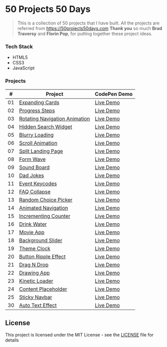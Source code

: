 # 50 Projects 50 Days

> This is a collection of 50 projects that I have built.
> All the projects are referred from https://50projects50days.com
> **Thank you** so much **Brad Traversy** and **Florin Pop**, for putting together these project ideas.

### Tech Stack
- HTML5
- CSS3
- JavaScript

### Projects

|  #  | Project                                                                                                                    | CodePen Demo                                                      |
| :-: | -------------------------------------------------------------------------------------------------------------------------- | ------------------------------------------------------------------|
| 01  | [Expanding Cards](https://github.com/ankeshp03/50-projects-50-days/tree/main/expanding-cards)                              | [Live Demo](https://codepen.io/ankeshp03/full/eYgZmOq)            |
| 02  | [Progress Steps](https://github.com/ankeshp03/50-projects-50-days/tree/main/progress-steps)                                | [Live Demo](https://codepen.io/ankeshp03/full/MWJyPZv)            |
| 03  | [Rotating Navigation Animation](https://github.com/ankeshp03/50-projects-50-days/tree/main/rotating-navigation-animation/) | [Live Demo](https://codepen.io/ankeshp03/full/VwPjmvX/)           |
| 04  | [Hidden Search Widget](https://github.com/ankeshp03/50-projects-50-days/tree/main/hidden-search-widget)                    | [Live Demo](https://codepen.io/ankeshp03/full/ZELpOOJ/)           |
| 05  | [Blurry Loading](https://github.com/ankeshp03/50-projects-50-days/tree/main/blurry-loading)                                | [Live Demo](https://codepen.io/ankeshp03/full/ZELBeEx/)           |
| 06  | [Scroll Animation](https://github.com/ankeshp03/50-projects-50-days/tree/main/scroll-animation)                            | [Live Demo](https://codepen.io/ankeshp03/full/mdRRVar/)           |
| 07  | [Split Landing Page](https://github.com/ankeshp03/50-projects-50-days/tree/main/split-landing-page)                        | [Live Demo](https://codepen.io/ankeshp03/full/rNjyNgz/)           |
| 08  | [Form Wave](https://github.com/ankeshp03/50-projects-50-days/tree/main/form-wave)                                          | [Live Demo](https://codepen.io/ankeshp03/full/vYgxRRr/)           |
| 09  | [Sound Board](https://github.com/ankeshp03/50-projects-50-days/tree/main/sound-board)                                      | [Live Demo](https://codepen.io/ankeshp03/full/yLgMdNW/)           |
| 10  | [Dad Jokes](https://github.com/ankeshp03/50-projects-50-days/tree/main/dad-jokes)                                          | [Live Demo](https://codepen.io/ankeshp03/full/MWJmpjb/)           |
| 11  | [Event Keycodes](https://github.com/ankeshp03/50-projects-50-days/tree/main/event-keycodes)                                | [Live Demo](https://codepen.io/ankeshp03/full/zYNwwxm/)           |
| 12  | [FAQ Collapse](https://github.com/ankeshp03/50-projects-50-days/tree/main/faq-collapse)                                    | [Live Demo](https://codepen.io/ankeshp03/full/eYgWegY/)           |
| 13  | [Random Choice Picker](https://github.com/ankeshp03/50-projects-50-days/tree/main/random-choice-picker)                    | [Live Demo](https://codepen.io/ankeshp03/full/dyNWrQV/)           |
| 14  | [Animated Navigation](https://github.com/ankeshp03/50-projects-50-days/tree/main/animated-navigation)                      | [Live Demo](https://codepen.io/ankeshp03/full/GRrmLwV/)           |
| 15  | [Incrementing Counter](https://github.com/ankeshp03/50-projects-50-days/tree/main/incrementing-counter)                    | [Live Demo](https://codepen.io/ankeshp03/full/XWpaXRj/)           |
| 16  | [Drink Water](https://github.com/ankeshp03/50-projects-50-days/tree/main/drink-water)                                      | [Live Demo](https://codepen.io/ankeshp03/full/jOyLrbz/)           |
| 17  | [Movie App](https://github.com/ankeshp03/50-projects-50-days/tree/main/movie-app)                                          | [Live Demo](https://cdpn.io/ankeshp03/debug/vYgexwa/xJAjOeBqELvk) |
| 18  | [Background Slider](https://github.com/ankeshp03/50-projects-50-days/tree/main/background-slider)                          | [Live Demo](https://codepen.io/ankeshp03/full/wvgpqYj/)           |
| 19  | [Theme Clock](https://github.com/ankeshp03/50-projects-50-days/tree/main/theme-clock)                                      | [Live Demo](https://codepen.io/ankeshp03/full/zYNpRGr/)           |
| 20  | [Button Ripple Effect](https://github.com/ankeshp03/50-projects-50-days/tree/main/button-ripple-effect)                    | [Live Demo](https://codepen.io/ankeshp03/full/OJWzKoO/)           |
| 21  | [Drag N Drop](https://github.com/ankeshp03/50-projects-50-days/tree/main/drag-n-drop)                                      | [Live Demo](https://codepen.io/ankeshp03/full/zYNRGqv/)           |
| 22  | [Drawing App](https://github.com/ankeshp03/50-projects-50-days/tree/main/drawing-app)                                      | [Live Demo](https://codepen.io/ankeshp03/full/VwPxeXo/)           |
| 23  | [Kinetic Loader](https://github.com/ankeshp03/50-projects-50-days/tree/main/kinetic-loader)                                | [Live Demo](https://codepen.io/ankeshp03/full/XWpZdMm/)           |
| 24  | [Content Placeholder](https://github.com/ankeshp03/50-projects-50-days/tree/main/content-placeholder)                      | [Live Demo](https://codepen.io/ankeshp03/full/PoWQbpa/)           |
| 25  | [Sticky Navbar](https://github.com/ankeshp03/50-projects-50-days/tree/main/sticky-navigation)                              | [Live Demo](https://codepen.io/ankeshp03/full/MWJBZya/)           |
| 30  | [Auto Text Effect](https://github.com/ankeshp03/50-projects-50-days/tree/main/auto-text-effect)                            | [Live Demo](https://codepen.io/ankeshp03/full/MWJBdgm/)           |
<!--           -
| 26  | [Double Vertical Slider](https://github.com/ankeshp03/50-projects-50-days/tree/main/double-vertical-slider)                | [Live Demo](https://codepen.io/ankeshp03/full/VwPjmvX/)           |
| 27  | [Toast Notification](https://github.com/ankeshp03/50-projects-50-days/tree/main/toast-notification)                        | [Live Demo](https://codepen.io/ankeshp03/full/VwPjmvX/)           |
| 28  | [Github Profiles](https://github.com/ankeshp03/50-projects-50-days/tree/main/github-profiles)                              | [Live Demo](https://codepen.io/ankeshp03/full/VwPjmvX/)           |
| 29  | [Double Click Heart](https://github.com/ankeshp03/50-projects-50-days/tree/main/double-click-heart)                        | [Live Demo](https://codepen.io/ankeshp03/full/VwPjmvX/)           |
| 31  | [Password Generator](https://github.com/ankeshp03/50-projects-50-days/tree/main/password-generator)                        | [Live Demo](https://codepen.io/ankeshp03/full/VwPjmvX/)           |
| 32  | [Good Cheap Fast](https://github.com/ankeshp03/50-projects-50-days/tree/main/good-cheap-fast)                              | [Live Demo](https://codepen.io/ankeshp03/full/VwPjmvX/)           |
| 33  | [Notes App](https://github.com/ankeshp03/50-projects-50-days/tree/main/notes-app)                                          | [Live Demo](https://codepen.io/ankeshp03/full/VwPjmvX/)           |
| 34  | [Animated Countdown](https://github.com/ankeshp03/50-projects-50-days/tree/main/animated-countdown)                        | [Live Demo](https://codepen.io/ankeshp03/full/VwPjmvX/)           |
| 35  | [Image Carousel](https://github.com/ankeshp03/50-projects-50-days/tree/main/image-carousel)                                | [Live Demo](https://codepen.io/ankeshp03/full/VwPjmvX/)           |
| 36  | [Hoverboard](https://github.com/ankeshp03/50-projects-50-days/tree/main/hoverboard)                                        | [Live Demo](https://codepen.io/ankeshp03/full/VwPjmvX/)           |
| 37  | [Pokedex](https://github.com/ankeshp03/50-projects-50-days/tree/main/pokedex)                                              | [Live Demo](https://codepen.io/ankeshp03/full/VwPjmvX/)           |
| 38  | [Mobile Tab Navigation](https://github.com/ankeshp03/50-projects-50-days/tree/main/mobile-tab-navigation)                  | [Live Demo](https://codepen.io/ankeshp03/full/VwPjmvX/)           |
| 39  | [Password Strength Background](https://github.com/ankeshp03/50-projects-50-days/tree/main/password-strength-background)    | [Live Demo](https://codepen.io/ankeshp03/full/VwPjmvX/)           |
| 40  | [3d Background Boxes](https://github.com/ankeshp03/50-projects-50-days/tree/main/3d-boxes-background)                      | [Live Demo](https://codepen.io/ankeshp03/full/VwPjmvX/)           |
| 41  | [Verify Account Ui](https://github.com/ankeshp03/50-projects-50-days/tree/main/verify-account-ui)                          | [Live Demo](https://codepen.io/ankeshp03/full/VwPjmvX/)           |
| 42  | [Live User Filter](https://github.com/ankeshp03/50-projects-50-days/tree/main/live-user-filter)                            | [Live Demo](https://codepen.io/ankeshp03/full/VwPjmvX/)           |
| 43  | [Feedback Ui Design](https://github.com/ankeshp03/50-projects-50-days/tree/main/feedback-ui-design)                        | [Live Demo](https://codepen.io/ankeshp03/full/VwPjmvX/)           |
| 44  | [Custom Range Slider](https://github.com/ankeshp03/50-projects-50-days/tree/main/custom-range-slider)                      | [Live Demo](https://codepen.io/ankeshp03/full/VwPjmvX/)           |
| 45  | [Netflix Mobile Navigation](https://github.com/ankeshp03/50-projects-50-days/tree/main/netflix-mobile-navigation)          | [Live Demo](https://codepen.io/ankeshp03/full/VwPjmvX/)           |
| 46  | [Quiz App](https://github.com/ankeshp03/50-projects-50-days/tree/main/quiz-app)                                            | [Live Demo](https://codepen.io/ankeshp03/full/VwPjmvX/)           |
| 47  | [Testimonial Box Switcher](https://github.com/ankeshp03/50-projects-50-days/tree/main/testimonial-box-switcher)            | [Live Demo](https://codepen.io/ankeshp03/full/VwPjmvX/)           |
| 48  | [Random Image Feed](https://github.com/ankeshp03/50-projects-50-days/tree/main/random-image-generator)                     | [Live Demo](https://codepen.io/ankeshp03/full/VwPjmvX/)           |
| 49  | [Todo List](https://github.com/ankeshp03/50-projects-50-days/tree/main/todo-list)                                          | [Live Demo](https://codepen.io/ankeshp03/full/VwPjmvX/)           |
| 50  | [Insect Catch Game](https://github.com/ankeshp03/50-projects-50-days/tree/main/insect-catch-game)                          | [Live Demo](https://codepen.io/ankeshp03/full/VwPjmvX/)           |
--->

## License

This project is licensed under the MIT License - see the [LICENSE](LICENSE) file for details